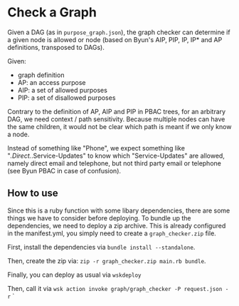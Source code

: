 # Check a Graph

Given a DAG (as in `purpose_graph.json`), the graph checker can
determine if a given node is allowed or node (based on Byun's AIP,
PIP, IP, IP* and AP definitions, transposed to DAGs).

Given:
- graph definition
- AP: an access purpose
- AIP: a set of allowed purposes
- PIP: a set of disallowed purposes

Contrary to the definition of AP, AIP and PIP in PBAC trees, for an
arbitrary DAG, we need context / path sensitivity. Because multiple
nodes can have the same children, it would not be clear which path is
meant if we only know a node.

Instead of something like "Phone", we expect something like
"*.Direct.*.Service-Updates" to know which "Service-Updates" are
allowed, namely direct email and telephone, but not third party email
or telephone (see Byun PBAC in case of confusion).

## How to use
Since this is a ruby function with some libary dependencies, there are
some things we have to consider before deploying.
To bundle up the dependencies, we need to deploy a zip archive. This is
already configured in the manifest.yml, you simply need to create a
`graph_checker.zip` file.

First, install the dependencies via `bundle install --standalone`.

Then, create the zip via: `zip -r graph_checker.zip main.rb bundle`.

Finally, you can deploy as usual via `wskdeploy`

Then, call it via `wsk action invoke graph/graph_checker -P request.json -r`
`
